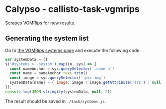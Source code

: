 Calypso - callisto-task-vgmrips
===============================

Scrapes VGMRips for new results.

## Generating the system list

Go to [the VGMRips systems page](https://vgmrips.net/packs/systems) and execute the following code:

```js
var systemData = {}
$('#systems > .system').map((n, sys) => {
  const nameAnchor = sys.querySelector('.name a')
  const name = nameAnchor.text.trim()
  const image = sys.querySelector('.pic img')
  systemData[name] = { image: image ? image.getAttribute('src') : null }
});
console.log(JSON.stringify(systemData, null, 2))
```

The result should be saved in `./task/systems.js`.
